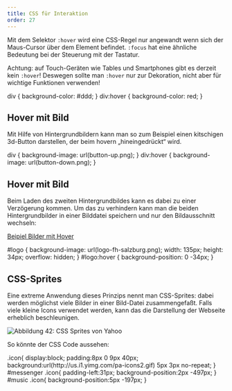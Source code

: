 ```yaml
---
title: CSS für Interaktion
order: 27
---
```


Mit dem Selektor `:hover` wird eine CSS-Regel nur angewandt 
wenn sich der Maus-Cursor über dem Element befindet. 
`:focus` hat eine ähnliche Bedeutung bei der Steuerung mit der Tastatur.

Achtung: auf Touch-Geräten wie Tables und Smartphones gibt 
es derzeit kein `:hover`! Deswegen sollte man `:hover` nur zur 
Dekoration, nicht aber für wichtige Funktionen verwenden!

<css>
div       { background-color: #ddd; }
div:hover { background-color: red; }
</css>

Hover mit Bild
----------

Mit Hilfe von Hintergrundbildern kann man so zum Beispiel einen 
kitschigen 3d-Button darstellen, der beim hovern „hineingedrückt“ wird. 

<css>
div       { background-image: url(button-up.png);   }
div:hover { background-image: url(button-down.png); }
</css>

Hover mit Bild 
----------

Beim Laden des zweiten Hintergrundbildes kann es dabei 
zu einer Verzögerung kommen. Um das zu verhindern kann man die beiden 
Hintergrundbilder in einer Bilddatei speichern und nur den Bildausschnitt wechseln:

[Beipiel Bilder mit Hover](/images/hover-image.html)

<css>
#logo {
  background-image: url(logo-fh-salzburg.png);
  width: 135px;
  height: 34px;
  overflow: hidden;
}
#logo:hover {
  background-position: 0 -34px;
}
</css>

CSS-Sprites
----------

Eine extreme Anwendung dieses Prinzips nennt man CSS-Sprites: dabei werden möglichst viele Bilder in einer Bild-Datei zusammengefaßt. Falls viele kleine Icons verwendet werden, kann das die Darstellung der Webseite erheblich beschleunigen. 

![Abbildung 42: CSS Sprites von Yahoo](/images/yahoo-spritemap.png)

  So könnte der CSS Code aussehen:

<css>
.icon{
  display:block;
  padding:8px 0 9px 40px;
  background:url(http://us.i1.yimg.com/pa-icons2.gif) 5px 3px no-repeat;
}
#messenger .icon{
  padding-left:31px;
  background-position:2px -497px;
}
#music .icon{
  background-position:5px -197px;
}
</css>


